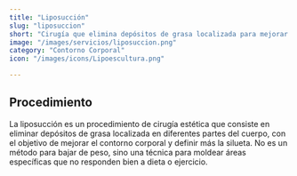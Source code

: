 ```yaml
---
title: "Liposucción"
slug: "liposuccion"
short: "Cirugía que elimina depósitos de grasa localizada para mejorar el contorno corporal y definir la silueta."
image: "/images/servicios/liposuccion.png"
category: "Contorno Corporal"
icon: "/images/icons/Lipoescultura.png"

---
```

## Procedimiento
La liposucción es un procedimiento de cirugía estética que consiste en eliminar depósitos de grasa localizada en diferentes partes del cuerpo, con el objetivo de mejorar el contorno corporal y definir más la silueta. No es un método para bajar de peso, sino una técnica para moldear áreas específicas que no responden bien a dieta o ejercicio.